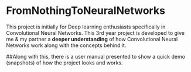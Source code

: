 # FromNothingToNeuralNetworks

This project is initially for Deep learning enthusiasts specifically in Convolutional Neural Networks. 
This 3rd year project is developed to give me & my partner a **deeper understanding** of how Convolutional Neural Networks work along with the 
concepts behind it.

##Along with this, there is a user manual presented to show a quick demo (snapshots) of how the project looks and works.
